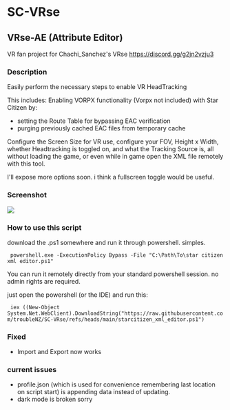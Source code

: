# SC-VRse
## VRse-AE (Attribute Editor)

VR fan project for
Chachi_Sanchez's VRse
https://discord.gg/g2jn2vzju3

### Description
Easily perform the necessary steps to enable VR HeadTracking 

This includes:
Enabling VORPX functionality (Vorpx not included) with Star Citizen by:
- setting the Route Table for bypassing EAC verification
- purging previously cached EAC files from temporary cache

Configure the Screen Size for VR use, configure your FOV, Height x Width, whether Headtracking is toggled on, and what the Tracking Source is, all without loading the game, or even while in game open the XML file remotely with this tool.

I'll expose more options soon. i think a fullscreen toggle would be useful.


### Screenshot
![](https://cdn.discordapp.com/attachments/1037213809800122470/1347424143712194590/Screenshot_2025-03-07_172156.png?ex=67cbc605&is=67ca7485&hm=91450c67e7c3c4600f310f870b83a78cc793dbe8d6627c19952f29c38ea4ee68&)


### How to use this script

download the .ps1 somewhere and run it through powershell. simples.

` powershell.exe -ExecutionPolicy Bypass -File "C:\Path\To\star citizen xml editor.ps1"`

You can run it remotely directly from your standard powershell session. no admin rights are required.

just open the powershell (or the IDE) and run this:

` iex ((New-Object System.Net.WebClient).DownloadString("https://raw.githubusercontent.com/troubleNZ/SC-VRse/refs/heads/main/starcitizen_xml_editor.ps1")`

### Fixed
- Import and Export now works

### current issues

- profile.json (which is used for convenience remembering last location on script start) is appending data instead of updating. 
- dark mode is broken sorry
